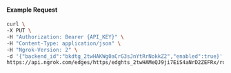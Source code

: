 <!-- Code generated for API Clients. DO NOT EDIT. -->

#### Example Request

```bash
curl \
-X PUT \
-H "Authorization: Bearer {API_KEY}" \
-H "Content-Type: application/json" \
-H "Ngrok-Version: 2" \
-d '{"backend_id":"bkdtg_2twHAKWg0aCrG3sJnYtRrNokkZ2","enabled":true}' \
https://api.ngrok.com/edges/https/edghts_2twHAMeQJ9ji7EiS4aNrD2ZEFRx/routes/edghtsrt_2twHAK2OzlX9HiU1sZMgvoxRvuQ/backend
```

